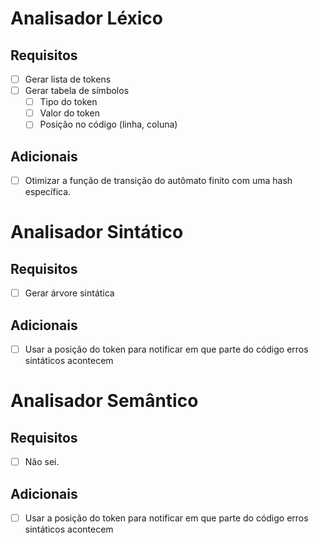 # Analisador Léxico
## Requisitos
- [ ] Gerar lista de tokens
- [ ] Gerar tabela de símbolos
  - [ ] Tipo do token
  - [ ] Valor do token
  - [ ] Posição no código (linha, coluna)

## Adicionais
- [ ] Otimizar a função de transição do autômato finito com uma hash específica.

# Analisador Sintático
## Requisitos
- [ ] Gerar árvore sintática

## Adicionais
- [ ] Usar a posição do token para notificar em que parte do código erros sintáticos acontecem

# Analisador Semântico
## Requisitos
- [ ] Não sei.

## Adicionais
- [ ] Usar a posição do token para notificar em que parte do código erros sintáticos acontecem
